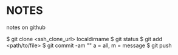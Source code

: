 # NOTES
notes on github

$ git clone <ssh_clone_url> localdirname
$ git status
$ git add <path/to/file>
$ git commit -am "<commit msg>"
  a = all, m = message
$ git push
